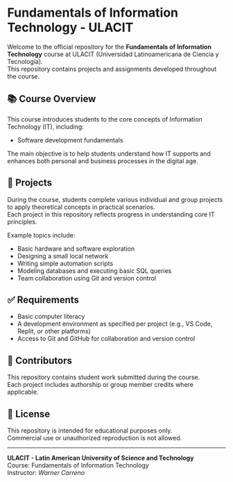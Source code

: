 # Fundamentals of Information Technology - ULACIT

Welcome to the official repository for the **Fundamentals of Information Technology** course at ULACIT (Universidad Latinoamericana de Ciencia y Tecnología).  
This repository contains projects and assignments developed throughout the course.

## 📚 Course Overview

This course introduces students to the core concepts of Information Technology (IT), including:

- Software development fundamentals  

The main objective is to help students understand how IT supports and enhances both personal and business processes in the digital age.

## 🚀 Projects

During the course, students complete various individual and group projects to apply theoretical concepts in practical scenarios.  
Each project in this repository reflects progress in understanding core IT principles.

Example topics include:

- Basic hardware and software exploration  
- Designing a small local network  
- Writing simple automation scripts  
- Modeling databases and executing basic SQL queries  
- Team collaboration using Git and version control

## ✅ Requirements

- Basic computer literacy  
- A development environment as specified per project (e.g., VS Code, Replit, or other platforms)  
- Access to Git and GitHub for collaboration and version control

## 👥 Contributors

This repository contains student work submitted during the course.  
Each project includes authorship or group member credits where applicable.

## 📄 License

This repository is intended for educational purposes only.  
Commercial use or unauthorized reproduction is not allowed.

---

**ULACIT - Latin American University of Science and Technology**  
Course: Fundamentals of Information Technology  
Instructor: *Warner Carreno*

